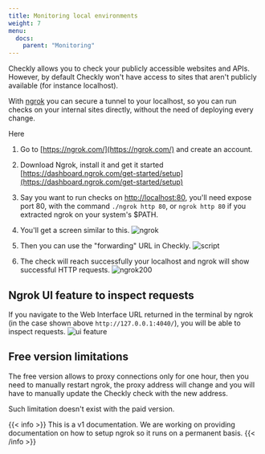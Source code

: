 ```yaml
---
title: Monitoring local environments
weight: 7
menu:
  docs:
    parent: "Monitoring"
---
```


Checkly allows you to check your publicly accessible websites and APIs. However, by default Checkly won't have access to sites that aren't publicly available (for instance localhost). 

With [ngrok](https://ngrok.com/) you can secure a tunnel to your localhost, so you can run checks on your internal sites directly, without the need of deploying every change.

Here 

1. Go to [https://ngrok.com/](https://ngrok.com/) and create an account. 
2. Download Ngrok, install it and get it started [https://dashboard.ngrok.com/get-started/setup](https://dashboard.ngrok.com/get-started/setup)
3. Say you want to run checks on [http://localhost:80](http://localhost:80), you'll need expose port 80, with the command `./ngrok http 80`, or `ngrok http 80` if you extracted ngrok on your system's $PATH.
4. You'll get a screen similar to this.
![ngrok](/docs/images/monitoring/ngrok.png)
5. Then you can use the "forwarding" URL in Checkly.
![script](/docs/images/monitoring/script.png)

6. The check will reach successfully your localhost and ngrok will show successful HTTP requests.
![ngrok200](/docs/images/monitoring/ngrok200.png)

## Ngrok UI feature to inspect requests

If you navigate to the Web Interface URL returned in the terminal by ngrok (in the case shown above `http://127.0.0.1:4040/`), you will be able to inspect requests.
![ui feature](/docs/images/monitoring/ui-feature.png)

## Free version limitations

The free version allows to proxy connections only for one hour, then you need to manually restart ngrok, the proxy address will change and you will have to manually update the Checkly check with the new address.

Such limitation doesn't exist with the paid version.

{{< info >}}
This is a v1 documentation. We are working on providing documentation on how to setup ngrok so it runs on a permanent basis. 
{{< /info >}}